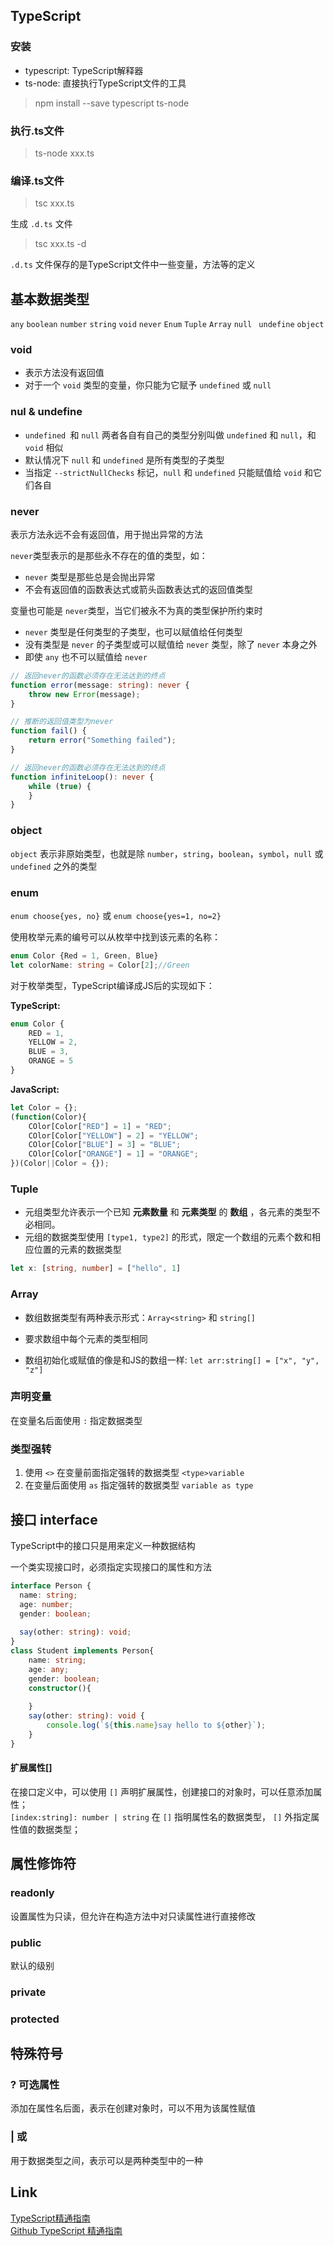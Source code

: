## TypeScript
### 安装
- typescript: TypeScript解释器
- ts-node: 直接执行TypeScript文件的工具

> npm install --save typescript ts-node

### 执行.ts文件
> ts-node xxx.ts

### 编译.ts文件
> tsc xxx.ts

生成 `.d.ts` 文件  
> tsc xxx.ts -d

`.d.ts` 文件保存的是TypeScript文件中一些变量，方法等的定义

## 基本数据类型
`any` `boolean` `number` `string` `void` `never` `Enum` `Tuple` `Array` `null` ` undefine` `object`

### void
- 表示方法没有返回值
- 对于一个 `void` 类型的变量，你只能为它赋予 `undefined` 或 `null`

### nul & undefine

- `undefined `和 `null` 两者各自有自己的类型分别叫做 `undefined` 和 `null`，和 `void` 相似
- 默认情况下 `null` 和 `undefined` 是所有类型的子类型
- 当指定 `--strictNullChecks` 标记，`null` 和 `undefined` 只能赋值给 `void` 和它们各自

### never
表示方法永远不会有返回值，用于抛出异常的方法

`never`类型表示的是那些永不存在的值的类型，如：

-  `never` 类型是那些总是会抛出异常
- 不会有返回值的函数表达式或箭头函数表达式的返回值类型

变量也可能是 `never`类型，当它们被永不为真的类型保护所约束时

- `never` 类型是任何类型的子类型，也可以赋值给任何类型
- 没有类型是 `never` 的子类型或可以赋值给 `never` 类型，除了 `never` 本身之外
-  即使 `any` 也不可以赋值给 `never`

```typescript
// 返回never的函数必须存在无法达到的终点
function error(message: string): never {
    throw new Error(message);
}

// 推断的返回值类型为never
function fail() {
    return error("Something failed");
}

// 返回never的函数必须存在无法达到的终点
function infiniteLoop(): never {
    while (true) {
    }
}
```

### object

`object` 表示非原始类型，也就是除 `number`，`string`，`boolean`，`symbol`，`null` 或 `undefined` 之外的类型

### enum
`enum choose{yes, no}` 或 `enum choose{yes=1, no=2}`

使用枚举元素的编号可以从枚举中找到该元素的名称：

```typescript
enum Color {Red = 1, Green, Blue}
let colorName: string = Color[2];//Green
```

对于枚举类型，TypeScript编译成JS后的实现如下：

**TypeScript:**

```typescript
enum Color {
    RED = 1,
    YELLOW = 2,
    BLUE = 3,
    ORANGE = 5
}
```

**JavaScript:**

```javascript
let Color = {};
(function(Color){
    COlor[Color["RED"] = 1] = "RED";
    COlor[Color["YELLOW"] = 2] = "YELLOW";
    COlor[Color["BLUE"] = 3] = "BLUE";
    COlor[Color["ORANGE"] = 1] = "ORANGE";
})(Color||Color = {});
```

### Tuple
- 元组类型允许表示一个已知 **元素数量** 和 **元素类型** 的 **数组** ，各元素的类型不必相同。
- 元组的数据类型使用 `[type1, type2]` 的形式，限定一个数组的元素个数和相应位置的元素的数据类型 

```typescript
let x: [string, number] = ["hello", 1]
```

### Array
- 数组数据类型有两种表示形式：`Array<string>` 和 `string[]`

- 要求数组中每个元素的类型相同
- 数组初始化或赋值的像是和JS的数组一样: `let arr:string[] = ["x", "y", "z"]`

### 声明变量
在变量名后面使用 `:` 指定数据类型

### 类型强转
1. 使用 `<>` 在变量前面指定强转的数据类型 `<type>variable`
2. 在变量后面使用 `as` 指定强转的数据类型 `variable as type`


## 接口 interface
TypeScript中的接口只是用来定义一种数据结构

一个类实现接口时，必须指定实现接口的属性和方法
```typescript
interface Person {
  name: string;
  age: number;
  gender: boolean;
  
  say(other: string): void;
}
class Student implements Person{
    name: string;
    age: any;
    gender: boolean;
    constructor(){
        
    }
    say(other: string): void {
        console.log(`${this.name}say hello to ${other}`);
    }
}
```

#### 扩展属性[]
在接口定义中，可以使用 `[]` 声明扩展属性，创建接口的对象时，可以任意添加属性；  
`[index:string]: number | string` 在 `[]` 指明属性名的数据类型， `[]` 外指定属性值的数据类型；

## 属性修饰符
### readonly
设置属性为只读，但允许在构造方法中对只读属性进行直接修改

### public
默认的级别

### private

### protected

## 特殊符号
### ? 可选属性
添加在属性名后面，表示在创建对象时，可以不用为该属性赋值

### | 或
用于数据类型之间，表示可以是两种类型中的一种

## Link
[TypeScript精通指南](https://nodelover.gitbook.io/typescript/)  
[Github TypeScript 精通指南](https://github.com/MiYogurt/nodelover-books/tree/master/typescript)